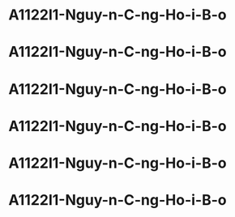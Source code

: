 # A1122I1-Nguy-n-C-ng-Ho-i-B-o
# A1122I1-Nguy-n-C-ng-Ho-i-B-o
# A1122I1-Nguy-n-C-ng-Ho-i-B-o
# A1122I1-Nguy-n-C-ng-Ho-i-B-o
# A1122I1-Nguy-n-C-ng-Ho-i-B-o
# A1122I1-Nguy-n-C-ng-Ho-i-B-o

